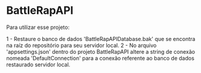 # BattleRapAPI

Para utilizar esse projeto:

1 - Restaure o banco de dados 'BattleRapAPIDatabase.bak' que se encontra na raíz do repositório para seu servidor local.
2 - No arquivo 'appsettings.json' dentro do projeto BattleRapAPI altere a string de conexão nomeada 'DefaultConnection' para a conexão referente ao banco de dados restaurado servidor local.
